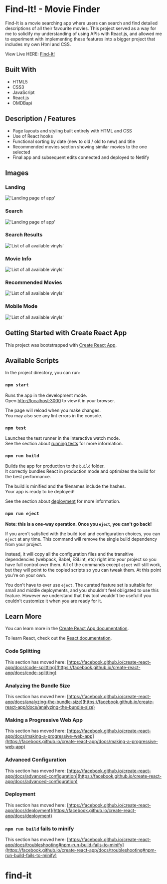 # Find-It! - Movie Finder
Find-It is a movie searching app where users can search and find detailed descriptions of all their favourite movies. This project served as a way for me to solidify my understanding of using APIs with React.js, and allowed me to experiment with implementing these features into a bigger project that includes my own Html and CSS.

View Live HERE: [Find-It!](https://clever-mirzakhani-0fc908.netlify.app/)



## Built With
- HTML5
- CSS3
- JavaScript
- React.js
- OMDBapi


## Description / Features
- Page layouts and styling built entirely with HTML and CSS
- Use of React hooks
- Functional sorting by date (new to old / old to new) and title
- Recommended movies section showing similar movies to the one selected
- Final app and subsequent edits connected and deployed to Netlify




## Images



### Landing
!['Landing page of app'](https://github.com/JoshuaHaughton/find-it/blob/main/docs/Landing.png)


### Search
!['Landing page of app'](https://github.com/JoshuaHaughton/find-it/blob/main/docs/Search.png)


### Search Results
!['List of all available vinyls'](https://github.com/JoshuaHaughton/find-it/blob/main/docs/Search_Results.png)


### Movie Info
!['List of all available vinyls'](https://github.com/JoshuaHaughton/find-it/blob/main/docs/Movie_Info.png)


### Recommended Movies
!['List of all available vinyls'](https://github.com/JoshuaHaughton/find-it/blob/main/docs/Recommended_Movies.png)


### Mobile Mode
!['List of all available vinyls'](https://github.com/JoshuaHaughton/find-it/blob/main/docs/Mobile_Mode.png)






## Getting Started with Create React App

This project was bootstrapped with [Create React App](https://github.com/facebook/create-react-app).

## Available Scripts

In the project directory, you can run:

### `npm start`

Runs the app in the development mode.\
Open [http://localhost:3000](http://localhost:3000) to view it in your browser.

The page will reload when you make changes.\
You may also see any lint errors in the console.

### `npm test`

Launches the test runner in the interactive watch mode.\
See the section about [running tests](https://facebook.github.io/create-react-app/docs/running-tests) for more information.

### `npm run build`

Builds the app for production to the `build` folder.\
It correctly bundles React in production mode and optimizes the build for the best performance.

The build is minified and the filenames include the hashes.\
Your app is ready to be deployed!

See the section about [deployment](https://facebook.github.io/create-react-app/docs/deployment) for more information.

### `npm run eject`

**Note: this is a one-way operation. Once you `eject`, you can't go back!**

If you aren't satisfied with the build tool and configuration choices, you can `eject` at any time. This command will remove the single build dependency from your project.

Instead, it will copy all the configuration files and the transitive dependencies (webpack, Babel, ESLint, etc) right into your project so you have full control over them. All of the commands except `eject` will still work, but they will point to the copied scripts so you can tweak them. At this point you're on your own.

You don't have to ever use `eject`. The curated feature set is suitable for small and middle deployments, and you shouldn't feel obligated to use this feature. However we understand that this tool wouldn't be useful if you couldn't customize it when you are ready for it.

## Learn More

You can learn more in the [Create React App documentation](https://facebook.github.io/create-react-app/docs/getting-started).

To learn React, check out the [React documentation](https://reactjs.org/).

### Code Splitting

This section has moved here: [https://facebook.github.io/create-react-app/docs/code-splitting](https://facebook.github.io/create-react-app/docs/code-splitting)

### Analyzing the Bundle Size

This section has moved here: [https://facebook.github.io/create-react-app/docs/analyzing-the-bundle-size](https://facebook.github.io/create-react-app/docs/analyzing-the-bundle-size)

### Making a Progressive Web App

This section has moved here: [https://facebook.github.io/create-react-app/docs/making-a-progressive-web-app](https://facebook.github.io/create-react-app/docs/making-a-progressive-web-app)

### Advanced Configuration

This section has moved here: [https://facebook.github.io/create-react-app/docs/advanced-configuration](https://facebook.github.io/create-react-app/docs/advanced-configuration)

### Deployment

This section has moved here: [https://facebook.github.io/create-react-app/docs/deployment](https://facebook.github.io/create-react-app/docs/deployment)

### `npm run build` fails to minify

This section has moved here: [https://facebook.github.io/create-react-app/docs/troubleshooting#npm-run-build-fails-to-minify](https://facebook.github.io/create-react-app/docs/troubleshooting#npm-run-build-fails-to-minify)
# find-it
